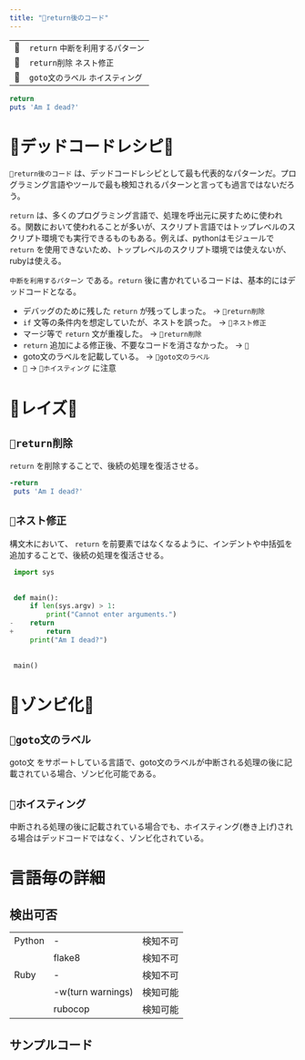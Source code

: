 ```yaml
---
title: "🧪return後のコード"
---
```


|||
|:--|:--|
|🔖|`return` `中断を利用するパターン`|
|👼|`return削除` `ネスト修正`|
|🧟|`goto文のラベル` `ホイスティング`|

``` ruby:after_return.rb:./projects/ruby/after_return.rb
return
puts 'Am I dead?'
```

# 🧪デッドコードレシピ🧪

`🧪return後のコード` は、デッドコードレシピとして最も代表的なパターンだ。プログラミング言語やツールで最も検知されるパターンと言っても過言ではないだろう。

`return` は、多くのプログラミング言語で、処理を呼出元に戻すために使われる。関数において使われることが多いが、スクリプト言語ではトップレベルのスクリプト環境でも実行できるものもある。例えば、pythonはモジュールで `return` を使用できないため、トップレベルのスクリプト環境では使えないが、rubyは使える。

`中断を利用するパターン` である。`return` 後に書かれているコードは、基本的にはデッドコードとなる。

 - デバッグのために残した `return` が残ってしまった。 -> `👼return削除`
 - `if` 文等の条件内を想定していたが、ネストを誤った。 -> `👼ネスト修正`
 - マージ等で `return` 文が重複した。 -> `👼return削除`
 - `return` 追加による修正後、不要なコードを消さなかった。 -> `🛐`
 - goto文のラベルを記載している。 -> `🧟goto文のラベル`
 - `🛐` -> `🧟ホイスティング` に注意


# 👼レイズ👼

## `👼return削除`

`return` を削除することで、後続の処理を復活させる。

``` diff:after_return.rb
-return
 puts 'Am I dead?'
```

## `👼ネスト修正`

構文木において、 `return` を前要素ではなくなるように、インデントや中括弧を追加することで、後続の処理を復活させる。 

``` diff:after_return_with_if.py
 import sys
 
 
 def main():
     if len(sys.argv) > 1:
         print("Cannot enter arguments.")
-    return
+        return
     print("Am I dead?")
 
 
 main()
```



# 🧟ゾンビ化🧟

## `🧟goto文のラベル`

goto文 をサポートしている言語で、goto文のラベルが中断される処理の後に記載されている場合、ゾンビ化可能である。



## `🧟ホイスティング`

中断される処理の後に記載されている場合でも、ホイスティング(巻き上げ)される場合はデッドコードではなく、ゾンビ化されている。



# 言語毎の詳細

## 検出可否

||||
|:--|:--|:--|
|Python|-|検知不可|
||flake8|検知不可|
|Ruby|-|検知不可|
||-w(turn warnings)|検知可能|
||rubocop|検知可能|

## サンプルコード

